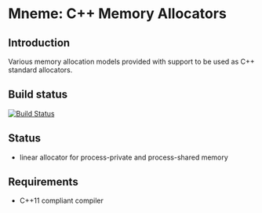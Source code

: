 
# Mneme: C++ Memory Allocators

## Introduction

Various memory allocation models provided with support to be used as C++ standard allocators.

## Build status

[![Build Status](https://travis-ci.org/compor/mneme.svg?branch=master)](https://travis-ci.org/compor/mneme)

## Status

- linear allocator for process-private and process-shared memory

## Requirements

- C++11 compliant compiler

